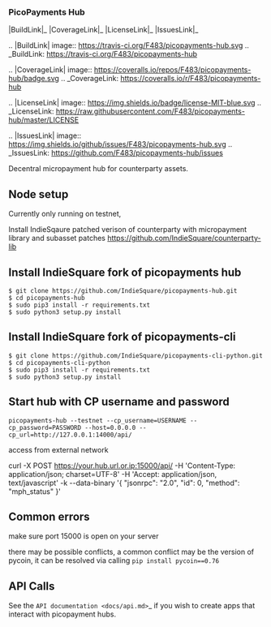 ### PicoPayments Hub 

|BuildLink|_ |CoverageLink|_ |LicenseLink|_ |IssuesLink|_


.. |BuildLink| image:: https://travis-ci.org/F483/picopayments-hub.svg
.. _BuildLink: https://travis-ci.org/F483/picopayments-hub

.. |CoverageLink| image:: https://coveralls.io/repos/F483/picopayments-hub/badge.svg
.. _CoverageLink: https://coveralls.io/r/F483/picopayments-hub

.. |LicenseLink| image:: https://img.shields.io/badge/license-MIT-blue.svg
.. _LicenseLink: https://raw.githubusercontent.com/F483/picopayments-hub/master/LICENSE

.. |IssuesLink| image:: https://img.shields.io/github/issues/F483/picopayments-hub.svg
.. _IssuesLink: https://github.com/F483/picopayments-hub/issues


Decentral micropayment hub for counterparty assets.
 


## Node setup
 
Currently only running on testnet,

Install IndieSqaure patched verison of counterparty with micropayment library and subasset patches
https://github.com/IndieSquare/counterparty-lib


## Install IndieSquare fork of picopayments hub
 
 
```
$ git clone https://github.com/IndieSquare/picopayments-hub.git
$ cd picopayments-hub
$ sudo pip3 install -r requirements.txt
$ sudo python3 setup.py install
```


## Install IndieSquare fork of picopayments-cli

```
$ git clone https://github.com/IndieSquare/picopayments-cli-python.git
$ cd picopayments-cli-python
$ sudo pip3 install -r requirements.txt
$ sudo python3 setup.py install
```

## Start hub with CP username and password

```
picopayments-hub --testnet --cp_username=USERNAME --cp_password=PASSWORD --host=0.0.0.0 --cp_url=http://127.0.0.1:14000/api/
```

access from external network

curl -X POST https://your.hub.url.or.ip:15000/api/ -H 'Content-Type: application/json; charset=UTF-8' -H 'Accept: application/json, text/javascript' -k --data-binary '{ "jsonrpc": "2.0", "id": 0, "method": "mph_status" }'


## Common errors

make sure port 15000 is open on your server

there may be possible conflicts, a common conflict may be the version of pycoin, it can be resolved via calling
```pip install pycoin==0.76```

## API Calls

See the `API documentation <docs/api.md>`_ if you wish to create apps that interact with picopayment hubs.

